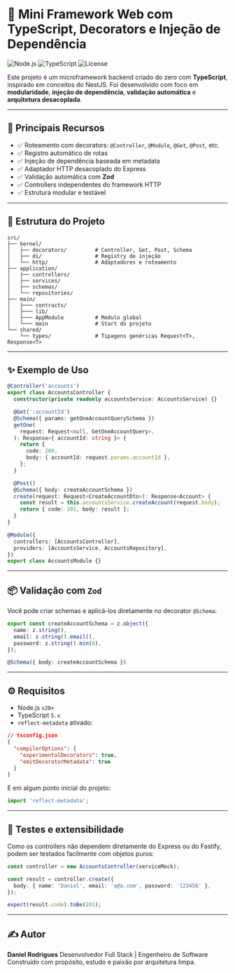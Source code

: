 # 🚀 Mini Framework Web com TypeScript, Decorators e Injeção de Dependência

![Node.js](https://img.shields.io/badge/Node.js-20.x-brightgreen)
![TypeScript](https://img.shields.io/badge/Made%20with-TypeScript-blue)
![License](https://img.shields.io/badge/license-MIT-blue)

Este projeto é um microframework backend criado do zero com **TypeScript**, inspirado em conceitos do NestJS.
Foi desenvolvido com foco em **modularidade**, **injeção de dependência**, **validação automática** e **arquitetura desacoplada**.

---

## 🧠 Principais Recursos

- ✅ Roteamento com decorators: `@Controller`, `@Module`, `@Get`, `@Post`, etc.
- ✅ Registro automático de rotas
- ✅ Injeção de dependência baseada em metadata
- ✅ Adaptador HTTP desacoplado do Express
- ✅ Validação automática com **Zod**
- ✅ Controllers independentes do framework HTTP
- ✅ Estrutura modular e testável

---

## 🧱 Estrutura do Projeto

```
src/
├── kernel/
│   ├── decorators/         # Controller, Get, Post, Schema
│   ├── di/                 # Registry de injeção
│   └── http/               # Adaptadores e roteamento
├── application/
│   ├── controllers/
│   ├── services/
│   ├── schemas/
│   └── repositories/
├── main/
│   ├─── contracts/
│   ├─── lib/
│   ├─── AppModule          # Modulo global
│   └─── main               # Start do projeto
└── shared/
    └── types/              # Tipagens genéricas Request<T>, Response<T>
```

---

## ✨ Exemplo de Uso

```ts
@Controller('accounts')
export class AccountsController {
  constructor(private readonly accountsService: AccountsService) {}

  @Get(':accountId')
  @Schema({ params: getOneAccountQuerySchema })
  getOne(
    request: Request<null, GetOneAccountQuery>,
  ): Response<{ accountId: string }> {
    return {
      code: 200,
      body: { accountId: request.params.accountId },
    };
  }

  @Post()
  @Schema({ body: createAccountSchema })
  create(request: Request<CreateAccountDto>): Response<Account> {
    const result = this.accountsService.createAccount(request.body);
    return { code: 201, body: result };
  }
}
```

```ts
@Module({
  controllers: [AccountsController],
  providers: [AccountsService, AccountsRepository],
})
export class AccountsModule {}
```

---

## 📦 Validação com `Zod`

Você pode criar schemas e aplicá-los diretamente no decorator `@Schema`:

```ts
export const createAccountSchema = z.object({
  name: z.string(),
  email: z.string().email(),
  password: z.string().min(6),
});
```

```ts
@Schema({ body: createAccountSchema })
```

---

## ⚙️ Requisitos

- Node.js `v20+`
- TypeScript `5.x`
- `reflect-metadata` ativado:

```json
// tsconfig.json
{
  "compilerOptions": {
    "experimentalDecorators": true,
    "emitDecoratorMetadata": true
  }
}
```

E em algum ponto inicial do projeto:

```ts
import 'reflect-metadata';
```

---

## 🧪 Testes e extensibilidade

Como os controllers não dependem diretamente do Express ou do Fastify, podem ser testados facilmente com objetos puros:

```ts
const controller = new AccountsController(serviceMock);

const result = controller.create({
  body: { name: 'Daniel', email: 'a@a.com', password: '123456' },
});

expect(result.code).toBe(201);
```

---

## ✍️ Autor

**Daniel Rodrigues**
Desenvolvedor Full Stack | Engenheiro de Software
Construído com propósito, estudo e paixão por arquitetura limpa.
